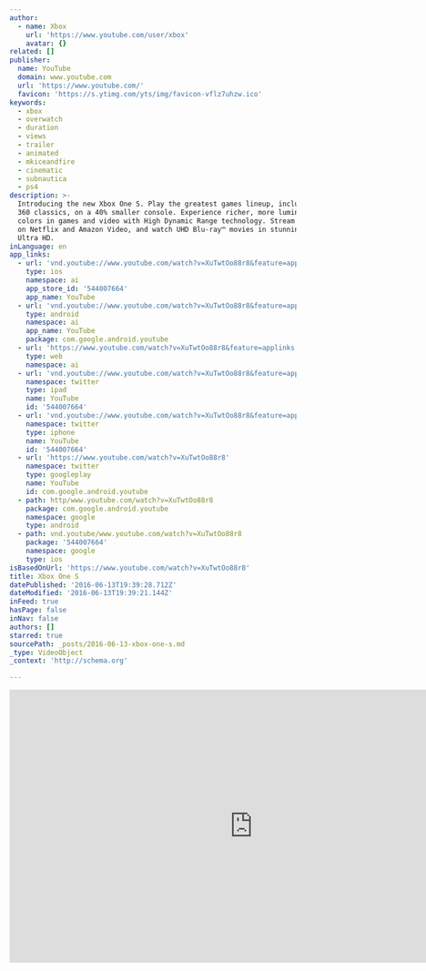 ```yaml
---
author:
  - name: Xbox
    url: 'https://www.youtube.com/user/xbox'
    avatar: {}
related: []
publisher:
  name: YouTube
  domain: www.youtube.com
  url: 'https://www.youtube.com/'
  favicon: 'https://s.ytimg.com/yts/img/favicon-vflz7uhzw.ico'
keywords:
  - xbox
  - overwatch
  - duration
  - views
  - trailer
  - animated
  - mkiceandfire
  - cinematic
  - subnautica
  - ps4
description: >-
  Introducing the new Xbox One S. Play the greatest games lineup, including Xbox
  360 classics, on a 40% smaller console. Experience richer, more luminous
  colors in games and video with High Dynamic Range technology. Stream 4K video
  on Netflix and Amazon Video, and watch UHD Blu-ray™ movies in stunning 4K
  Ultra HD.
inLanguage: en
app_links:
  - url: 'vnd.youtube://www.youtube.com/watch?v=XuTwtOo88r8&feature=applinks'
    type: ios
    namespace: ai
    app_store_id: '544007664'
    app_name: YouTube
  - url: 'vnd.youtube://www.youtube.com/watch?v=XuTwtOo88r8&feature=applinks'
    type: android
    namespace: ai
    app_name: YouTube
    package: com.google.android.youtube
  - url: 'https://www.youtube.com/watch?v=XuTwtOo88r8&feature=applinks'
    type: web
    namespace: ai
  - url: 'vnd.youtube://www.youtube.com/watch?v=XuTwtOo88r8&feature=applinks'
    namespace: twitter
    type: ipad
    name: YouTube
    id: '544007664'
  - url: 'vnd.youtube://www.youtube.com/watch?v=XuTwtOo88r8&feature=applinks'
    namespace: twitter
    type: iphone
    name: YouTube
    id: '544007664'
  - url: 'https://www.youtube.com/watch?v=XuTwtOo88r8'
    namespace: twitter
    type: googleplay
    name: YouTube
    id: com.google.android.youtube
  - path: http/www.youtube.com/watch?v=XuTwtOo88r8
    package: com.google.android.youtube
    namespace: google
    type: android
  - path: vnd.youtube/www.youtube.com/watch?v=XuTwtOo88r8
    package: '544007664'
    namespace: google
    type: ios
isBasedOnUrl: 'https://www.youtube.com/watch?v=XuTwtOo88r8'
title: Xbox One S
datePublished: '2016-06-13T19:39:28.712Z'
dateModified: '2016-06-13T19:39:21.144Z'
inFeed: true
hasPage: false
inNav: false
authors: []
starred: true
sourcePath: _posts/2016-06-13-xbox-one-s.md
_type: VideoObject
_context: 'http://schema.org'

---
```

<iframe src="https://cdn.embedly.com/widgets/media.html?src=https%3A%2F%2Fwww.youtube.com%2Fembed%2FXuTwtOo88r8%3Ffeature%3Doembed&amp;url=http%3A%2F%2Fwww.youtube.com%2Fwatch%3Fv%3DXuTwtOo88r8&amp;image=https%3A%2F%2Fi.ytimg.com%2Fvi%2FXuTwtOo88r8%2Fhqdefault.jpg&amp;key=b7d04c9b404c499eba89ee7072e1c4f7&amp;type=text%2Fhtml&amp;schema=youtube" width="854" height="480" scrolling="no" frameborder="0" allowfullscreen="" style=""></iframe>